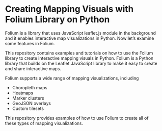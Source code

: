 # Creating Mapping Visuals with Folium Library on Python
Folium is a library that uses JavaScript leaflet.js module in the background and it enables interactive map visualizations in Python. Now let’s examine some features in Folium.

This repository contains examples and tutorials on how to use the Folium library to create interactive mapping visuals in Python. Folium is a Python library that builds on the Leaflet JavaScript library to make it easy to create and share interactive maps.

Folium supports a wide range of mapping visualizations, including
<ul>
  <li>Choropleth maps</li>
  <li>Heatmaps</li>
  <li>Marker clusters</li>
  <li>GeoJSON overlays</li>
  <li>Custom tilesets</li>
</ul>

This repository provides examples of how to use Folium to create all of these types of mapping visualizations.
